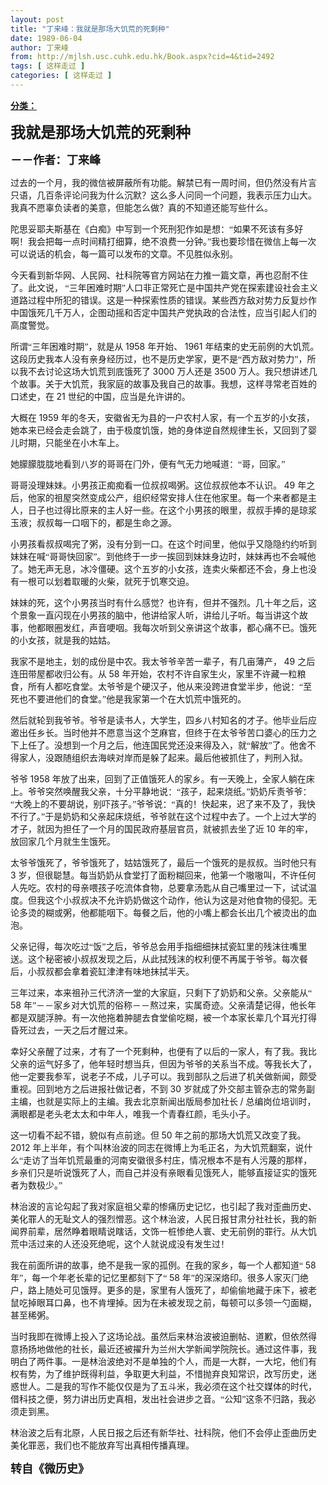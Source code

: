 ```yaml
---
layout: post
title: "丁来峰：我就是那场大饥荒的死剩种"
date: 1989-06-04
author: 丁来峰
from: http://mjlsh.usc.cuhk.edu.hk/Book.aspx?cid=4&tid=2492
tags: [ 这样走过 ]
categories: [ 这样走过 ]
---
```


<div style="margin: 15px 10px 10px 0px;">
 <div>
  <span id="ctl00_ContentPlaceHolder1_chapter1_SubjectLabel" style="font-weight:bold;text-decoration:underline;">
   分类：
  </span>
 </div>
 <!--[if gte mso 9]><xml>
 <o:OfficeDocumentSettings>
  <o:AllowPNG/>
 </o:OfficeDocumentSettings>
</xml><![endif]-->
 <!--[if gte mso 9]><xml>
 <w:WordDocument>
  <w:View>Normal</w:View>
  <w:Zoom>0</w:Zoom>
  <w:TrackMoves/>
  <w:TrackFormatting/>
  <w:PunctuationKerning/>
  <w:ValidateAgainstSchemas/>
  <w:SaveIfXMLInvalid>false</w:SaveIfXMLInvalid>
  <w:IgnoreMixedContent>false</w:IgnoreMixedContent>
  <w:AlwaysShowPlaceholderText>false</w:AlwaysShowPlaceholderText>
  <w:DoNotPromoteQF/>
  <w:LidThemeOther>EN-US</w:LidThemeOther>
  <w:LidThemeAsian>JA</w:LidThemeAsian>
  <w:LidThemeComplexScript>X-NONE</w:LidThemeComplexScript>
  <w:Compatibility>
   <w:BreakWrappedTables/>
   <w:SnapToGridInCell/>
   <w:WrapTextWithPunct/>
   <w:UseAsianBreakRules/>
   <w:DontGrowAutofit/>
   <w:SplitPgBreakAndParaMark/>
   <w:EnableOpenTypeKerning/>
   <w:DontFlipMirrorIndents/>
   <w:OverrideTableStyleHps/>
   <w:UseFELayout/>
  </w:Compatibility>
  <m:mathPr>
   <m:mathFont m:val="Cambria Math"/>
   <m:brkBin m:val="before"/>
   <m:brkBinSub m:val="&#45;-"/>
   <m:smallFrac m:val="off"/>
   <m:dispDef/>
   <m:lMargin m:val="0"/>
   <m:rMargin m:val="0"/>
   <m:defJc m:val="centerGroup"/>
   <m:wrapIndent m:val="1440"/>
   <m:intLim m:val="subSup"/>
   <m:naryLim m:val="undOvr"/>
  </m:mathPr></w:WordDocument>
</xml><![endif]-->
 <!--[if gte mso 9]><xml>
 <w:LatentStyles DefLockedState="false" DefUnhideWhenUsed="true"
  DefSemiHidden="true" DefQFormat="false" DefPriority="99"
  LatentStyleCount="276">
  <w:LsdException Locked="false" Priority="0" SemiHidden="false"
   UnhideWhenUsed="false" QFormat="true" Name="Normal"/>
  <w:LsdException Locked="false" Priority="9" SemiHidden="false"
   UnhideWhenUsed="false" QFormat="true" Name="heading 1"/>
  <w:LsdException Locked="false" Priority="9" QFormat="true" Name="heading 2"/>
  <w:LsdException Locked="false" Priority="9" QFormat="true" Name="heading 3"/>
  <w:LsdException Locked="false" Priority="9" QFormat="true" Name="heading 4"/>
  <w:LsdException Locked="false" Priority="9" QFormat="true" Name="heading 5"/>
  <w:LsdException Locked="false" Priority="9" QFormat="true" Name="heading 6"/>
  <w:LsdException Locked="false" Priority="9" QFormat="true" Name="heading 7"/>
  <w:LsdException Locked="false" Priority="9" QFormat="true" Name="heading 8"/>
  <w:LsdException Locked="false" Priority="9" QFormat="true" Name="heading 9"/>
  <w:LsdException Locked="false" Priority="39" Name="toc 1"/>
  <w:LsdException Locked="false" Priority="39" Name="toc 2"/>
  <w:LsdException Locked="false" Priority="39" Name="toc 3"/>
  <w:LsdException Locked="false" Priority="39" Name="toc 4"/>
  <w:LsdException Locked="false" Priority="39" Name="toc 5"/>
  <w:LsdException Locked="false" Priority="39" Name="toc 6"/>
  <w:LsdException Locked="false" Priority="39" Name="toc 7"/>
  <w:LsdException Locked="false" Priority="39" Name="toc 8"/>
  <w:LsdException Locked="false" Priority="39" Name="toc 9"/>
  <w:LsdException Locked="false" Priority="35" QFormat="true" Name="caption"/>
  <w:LsdException Locked="false" Priority="10" SemiHidden="false"
   UnhideWhenUsed="false" QFormat="true" Name="Title"/>
  <w:LsdException Locked="false" Priority="0" Name="Default Paragraph Font"/>
  <w:LsdException Locked="false" Priority="11" SemiHidden="false"
   UnhideWhenUsed="false" QFormat="true" Name="Subtitle"/>
  <w:LsdException Locked="false" Priority="22" SemiHidden="false"
   UnhideWhenUsed="false" QFormat="true" Name="Strong"/>
  <w:LsdException Locked="false" Priority="20" SemiHidden="false"
   UnhideWhenUsed="false" QFormat="true" Name="Emphasis"/>
  <w:LsdException Locked="false" Priority="59" SemiHidden="false"
   UnhideWhenUsed="false" Name="Table Grid"/>
  <w:LsdException Locked="false" UnhideWhenUsed="false" Name="Placeholder Text"/>
  <w:LsdException Locked="false" Priority="1" SemiHidden="false"
   UnhideWhenUsed="false" QFormat="true" Name="No Spacing"/>
  <w:LsdException Locked="false" Priority="60" SemiHidden="false"
   UnhideWhenUsed="false" Name="Light Shading"/>
  <w:LsdException Locked="false" Priority="61" SemiHidden="false"
   UnhideWhenUsed="false" Name="Light List"/>
  <w:LsdException Locked="false" Priority="62" SemiHidden="false"
   UnhideWhenUsed="false" Name="Light Grid"/>
  <w:LsdException Locked="false" Priority="63" SemiHidden="false"
   UnhideWhenUsed="false" Name="Medium Shading 1"/>
  <w:LsdException Locked="false" Priority="64" SemiHidden="false"
   UnhideWhenUsed="false" Name="Medium Shading 2"/>
  <w:LsdException Locked="false" Priority="65" SemiHidden="false"
   UnhideWhenUsed="false" Name="Medium List 1"/>
  <w:LsdException Locked="false" Priority="66" SemiHidden="false"
   UnhideWhenUsed="false" Name="Medium List 2"/>
  <w:LsdException Locked="false" Priority="67" SemiHidden="false"
   UnhideWhenUsed="false" Name="Medium Grid 1"/>
  <w:LsdException Locked="false" Priority="68" SemiHidden="false"
   UnhideWhenUsed="false" Name="Medium Grid 2"/>
  <w:LsdException Locked="false" Priority="69" SemiHidden="false"
   UnhideWhenUsed="false" Name="Medium Grid 3"/>
  <w:LsdException Locked="false" Priority="70" SemiHidden="false"
   UnhideWhenUsed="false" Name="Dark List"/>
  <w:LsdException Locked="false" Priority="71" SemiHidden="false"
   UnhideWhenUsed="false" Name="Colorful Shading"/>
  <w:LsdException Locked="false" Priority="72" SemiHidden="false"
   UnhideWhenUsed="false" Name="Colorful List"/>
  <w:LsdException Locked="false" Priority="73" SemiHidden="false"
   UnhideWhenUsed="false" Name="Colorful Grid"/>
  <w:LsdException Locked="false" Priority="60" SemiHidden="false"
   UnhideWhenUsed="false" Name="Light Shading Accent 1"/>
  <w:LsdException Locked="false" Priority="61" SemiHidden="false"
   UnhideWhenUsed="false" Name="Light List Accent 1"/>
  <w:LsdException Locked="false" Priority="62" SemiHidden="false"
   UnhideWhenUsed="false" Name="Light Grid Accent 1"/>
  <w:LsdException Locked="false" Priority="63" SemiHidden="false"
   UnhideWhenUsed="false" Name="Medium Shading 1 Accent 1"/>
  <w:LsdException Locked="false" Priority="64" SemiHidden="false"
   UnhideWhenUsed="false" Name="Medium Shading 2 Accent 1"/>
  <w:LsdException Locked="false" Priority="65" SemiHidden="false"
   UnhideWhenUsed="false" Name="Medium List 1 Accent 1"/>
  <w:LsdException Locked="false" UnhideWhenUsed="false" Name="Revision"/>
  <w:LsdException Locked="false" Priority="34" SemiHidden="false"
   UnhideWhenUsed="false" QFormat="true" Name="List Paragraph"/>
  <w:LsdException Locked="false" Priority="29" SemiHidden="false"
   UnhideWhenUsed="false" QFormat="true" Name="Quote"/>
  <w:LsdException Locked="false" Priority="30" SemiHidden="false"
   UnhideWhenUsed="false" QFormat="true" Name="Intense Quote"/>
  <w:LsdException Locked="false" Priority="66" SemiHidden="false"
   UnhideWhenUsed="false" Name="Medium List 2 Accent 1"/>
  <w:LsdException Locked="false" Priority="67" SemiHidden="false"
   UnhideWhenUsed="false" Name="Medium Grid 1 Accent 1"/>
  <w:LsdException Locked="false" Priority="68" SemiHidden="false"
   UnhideWhenUsed="false" Name="Medium Grid 2 Accent 1"/>
  <w:LsdException Locked="false" Priority="69" SemiHidden="false"
   UnhideWhenUsed="false" Name="Medium Grid 3 Accent 1"/>
  <w:LsdException Locked="false" Priority="70" SemiHidden="false"
   UnhideWhenUsed="false" Name="Dark List Accent 1"/>
  <w:LsdException Locked="false" Priority="71" SemiHidden="false"
   UnhideWhenUsed="false" Name="Colorful Shading Accent 1"/>
  <w:LsdException Locked="false" Priority="72" SemiHidden="false"
   UnhideWhenUsed="false" Name="Colorful List Accent 1"/>
  <w:LsdException Locked="false" Priority="73" SemiHidden="false"
   UnhideWhenUsed="false" Name="Colorful Grid Accent 1"/>
  <w:LsdException Locked="false" Priority="60" SemiHidden="false"
   UnhideWhenUsed="false" Name="Light Shading Accent 2"/>
  <w:LsdException Locked="false" Priority="61" SemiHidden="false"
   UnhideWhenUsed="false" Name="Light List Accent 2"/>
  <w:LsdException Locked="false" Priority="62" SemiHidden="false"
   UnhideWhenUsed="false" Name="Light Grid Accent 2"/>
  <w:LsdException Locked="false" Priority="63" SemiHidden="false"
   UnhideWhenUsed="false" Name="Medium Shading 1 Accent 2"/>
  <w:LsdException Locked="false" Priority="64" SemiHidden="false"
   UnhideWhenUsed="false" Name="Medium Shading 2 Accent 2"/>
  <w:LsdException Locked="false" Priority="65" SemiHidden="false"
   UnhideWhenUsed="false" Name="Medium List 1 Accent 2"/>
  <w:LsdException Locked="false" Priority="66" SemiHidden="false"
   UnhideWhenUsed="false" Name="Medium List 2 Accent 2"/>
  <w:LsdException Locked="false" Priority="67" SemiHidden="false"
   UnhideWhenUsed="false" Name="Medium Grid 1 Accent 2"/>
  <w:LsdException Locked="false" Priority="68" SemiHidden="false"
   UnhideWhenUsed="false" Name="Medium Grid 2 Accent 2"/>
  <w:LsdException Locked="false" Priority="69" SemiHidden="false"
   UnhideWhenUsed="false" Name="Medium Grid 3 Accent 2"/>
  <w:LsdException Locked="false" Priority="70" SemiHidden="false"
   UnhideWhenUsed="false" Name="Dark List Accent 2"/>
  <w:LsdException Locked="false" Priority="71" SemiHidden="false"
   UnhideWhenUsed="false" Name="Colorful Shading Accent 2"/>
  <w:LsdException Locked="false" Priority="72" SemiHidden="false"
   UnhideWhenUsed="false" Name="Colorful List Accent 2"/>
  <w:LsdException Locked="false" Priority="73" SemiHidden="false"
   UnhideWhenUsed="false" Name="Colorful Grid Accent 2"/>
  <w:LsdException Locked="false" Priority="60" SemiHidden="false"
   UnhideWhenUsed="false" Name="Light Shading Accent 3"/>
  <w:LsdException Locked="false" Priority="61" SemiHidden="false"
   UnhideWhenUsed="false" Name="Light List Accent 3"/>
  <w:LsdException Locked="false" Priority="62" SemiHidden="false"
   UnhideWhenUsed="false" Name="Light Grid Accent 3"/>
  <w:LsdException Locked="false" Priority="63" SemiHidden="false"
   UnhideWhenUsed="false" Name="Medium Shading 1 Accent 3"/>
  <w:LsdException Locked="false" Priority="64" SemiHidden="false"
   UnhideWhenUsed="false" Name="Medium Shading 2 Accent 3"/>
  <w:LsdException Locked="false" Priority="65" SemiHidden="false"
   UnhideWhenUsed="false" Name="Medium List 1 Accent 3"/>
  <w:LsdException Locked="false" Priority="66" SemiHidden="false"
   UnhideWhenUsed="false" Name="Medium List 2 Accent 3"/>
  <w:LsdException Locked="false" Priority="67" SemiHidden="false"
   UnhideWhenUsed="false" Name="Medium Grid 1 Accent 3"/>
  <w:LsdException Locked="false" Priority="68" SemiHidden="false"
   UnhideWhenUsed="false" Name="Medium Grid 2 Accent 3"/>
  <w:LsdException Locked="false" Priority="69" SemiHidden="false"
   UnhideWhenUsed="false" Name="Medium Grid 3 Accent 3"/>
  <w:LsdException Locked="false" Priority="70" SemiHidden="false"
   UnhideWhenUsed="false" Name="Dark List Accent 3"/>
  <w:LsdException Locked="false" Priority="71" SemiHidden="false"
   UnhideWhenUsed="false" Name="Colorful Shading Accent 3"/>
  <w:LsdException Locked="false" Priority="72" SemiHidden="false"
   UnhideWhenUsed="false" Name="Colorful List Accent 3"/>
  <w:LsdException Locked="false" Priority="73" SemiHidden="false"
   UnhideWhenUsed="false" Name="Colorful Grid Accent 3"/>
  <w:LsdException Locked="false" Priority="60" SemiHidden="false"
   UnhideWhenUsed="false" Name="Light Shading Accent 4"/>
  <w:LsdException Locked="false" Priority="61" SemiHidden="false"
   UnhideWhenUsed="false" Name="Light List Accent 4"/>
  <w:LsdException Locked="false" Priority="62" SemiHidden="false"
   UnhideWhenUsed="false" Name="Light Grid Accent 4"/>
  <w:LsdException Locked="false" Priority="63" SemiHidden="false"
   UnhideWhenUsed="false" Name="Medium Shading 1 Accent 4"/>
  <w:LsdException Locked="false" Priority="64" SemiHidden="false"
   UnhideWhenUsed="false" Name="Medium Shading 2 Accent 4"/>
  <w:LsdException Locked="false" Priority="65" SemiHidden="false"
   UnhideWhenUsed="false" Name="Medium List 1 Accent 4"/>
  <w:LsdException Locked="false" Priority="66" SemiHidden="false"
   UnhideWhenUsed="false" Name="Medium List 2 Accent 4"/>
  <w:LsdException Locked="false" Priority="67" SemiHidden="false"
   UnhideWhenUsed="false" Name="Medium Grid 1 Accent 4"/>
  <w:LsdException Locked="false" Priority="68" SemiHidden="false"
   UnhideWhenUsed="false" Name="Medium Grid 2 Accent 4"/>
  <w:LsdException Locked="false" Priority="69" SemiHidden="false"
   UnhideWhenUsed="false" Name="Medium Grid 3 Accent 4"/>
  <w:LsdException Locked="false" Priority="70" SemiHidden="false"
   UnhideWhenUsed="false" Name="Dark List Accent 4"/>
  <w:LsdException Locked="false" Priority="71" SemiHidden="false"
   UnhideWhenUsed="false" Name="Colorful Shading Accent 4"/>
  <w:LsdException Locked="false" Priority="72" SemiHidden="false"
   UnhideWhenUsed="false" Name="Colorful List Accent 4"/>
  <w:LsdException Locked="false" Priority="73" SemiHidden="false"
   UnhideWhenUsed="false" Name="Colorful Grid Accent 4"/>
  <w:LsdException Locked="false" Priority="60" SemiHidden="false"
   UnhideWhenUsed="false" Name="Light Shading Accent 5"/>
  <w:LsdException Locked="false" Priority="61" SemiHidden="false"
   UnhideWhenUsed="false" Name="Light List Accent 5"/>
  <w:LsdException Locked="false" Priority="62" SemiHidden="false"
   UnhideWhenUsed="false" Name="Light Grid Accent 5"/>
  <w:LsdException Locked="false" Priority="63" SemiHidden="false"
   UnhideWhenUsed="false" Name="Medium Shading 1 Accent 5"/>
  <w:LsdException Locked="false" Priority="64" SemiHidden="false"
   UnhideWhenUsed="false" Name="Medium Shading 2 Accent 5"/>
  <w:LsdException Locked="false" Priority="65" SemiHidden="false"
   UnhideWhenUsed="false" Name="Medium List 1 Accent 5"/>
  <w:LsdException Locked="false" Priority="66" SemiHidden="false"
   UnhideWhenUsed="false" Name="Medium List 2 Accent 5"/>
  <w:LsdException Locked="false" Priority="67" SemiHidden="false"
   UnhideWhenUsed="false" Name="Medium Grid 1 Accent 5"/>
  <w:LsdException Locked="false" Priority="68" SemiHidden="false"
   UnhideWhenUsed="false" Name="Medium Grid 2 Accent 5"/>
  <w:LsdException Locked="false" Priority="69" SemiHidden="false"
   UnhideWhenUsed="false" Name="Medium Grid 3 Accent 5"/>
  <w:LsdException Locked="false" Priority="70" SemiHidden="false"
   UnhideWhenUsed="false" Name="Dark List Accent 5"/>
  <w:LsdException Locked="false" Priority="71" SemiHidden="false"
   UnhideWhenUsed="false" Name="Colorful Shading Accent 5"/>
  <w:LsdException Locked="false" Priority="72" SemiHidden="false"
   UnhideWhenUsed="false" Name="Colorful List Accent 5"/>
  <w:LsdException Locked="false" Priority="73" SemiHidden="false"
   UnhideWhenUsed="false" Name="Colorful Grid Accent 5"/>
  <w:LsdException Locked="false" Priority="60" SemiHidden="false"
   UnhideWhenUsed="false" Name="Light Shading Accent 6"/>
  <w:LsdException Locked="false" Priority="61" SemiHidden="false"
   UnhideWhenUsed="false" Name="Light List Accent 6"/>
  <w:LsdException Locked="false" Priority="62" SemiHidden="false"
   UnhideWhenUsed="false" Name="Light Grid Accent 6"/>
  <w:LsdException Locked="false" Priority="63" SemiHidden="false"
   UnhideWhenUsed="false" Name="Medium Shading 1 Accent 6"/>
  <w:LsdException Locked="false" Priority="64" SemiHidden="false"
   UnhideWhenUsed="false" Name="Medium Shading 2 Accent 6"/>
  <w:LsdException Locked="false" Priority="65" SemiHidden="false"
   UnhideWhenUsed="false" Name="Medium List 1 Accent 6"/>
  <w:LsdException Locked="false" Priority="66" SemiHidden="false"
   UnhideWhenUsed="false" Name="Medium List 2 Accent 6"/>
  <w:LsdException Locked="false" Priority="67" SemiHidden="false"
   UnhideWhenUsed="false" Name="Medium Grid 1 Accent 6"/>
  <w:LsdException Locked="false" Priority="68" SemiHidden="false"
   UnhideWhenUsed="false" Name="Medium Grid 2 Accent 6"/>
  <w:LsdException Locked="false" Priority="69" SemiHidden="false"
   UnhideWhenUsed="false" Name="Medium Grid 3 Accent 6"/>
  <w:LsdException Locked="false" Priority="70" SemiHidden="false"
   UnhideWhenUsed="false" Name="Dark List Accent 6"/>
  <w:LsdException Locked="false" Priority="71" SemiHidden="false"
   UnhideWhenUsed="false" Name="Colorful Shading Accent 6"/>
  <w:LsdException Locked="false" Priority="72" SemiHidden="false"
   UnhideWhenUsed="false" Name="Colorful List Accent 6"/>
  <w:LsdException Locked="false" Priority="73" SemiHidden="false"
   UnhideWhenUsed="false" Name="Colorful Grid Accent 6"/>
  <w:LsdException Locked="false" Priority="19" SemiHidden="false"
   UnhideWhenUsed="false" QFormat="true" Name="Subtle Emphasis"/>
  <w:LsdException Locked="false" Priority="21" SemiHidden="false"
   UnhideWhenUsed="false" QFormat="true" Name="Intense Emphasis"/>
  <w:LsdException Locked="false" Priority="31" SemiHidden="false"
   UnhideWhenUsed="false" QFormat="true" Name="Subtle Reference"/>
  <w:LsdException Locked="false" Priority="32" SemiHidden="false"
   UnhideWhenUsed="false" QFormat="true" Name="Intense Reference"/>
  <w:LsdException Locked="false" Priority="33" SemiHidden="false"
   UnhideWhenUsed="false" QFormat="true" Name="Book Title"/>
  <w:LsdException Locked="false" Priority="37" Name="Bibliography"/>
  <w:LsdException Locked="false" Priority="39" QFormat="true" Name="TOC Heading"/>
 </w:LatentStyles>
</xml><![endif]-->
 <!--[if gte mso 10]>
<style>
 /* Style Definitions */
table.MsoNormalTable
	{mso-style-name:"Table Normal";
	mso-tstyle-rowband-size:0;
	mso-tstyle-colband-size:0;
	mso-style-noshow:yes;
	mso-style-priority:99;
	mso-style-parent:"";
	mso-padding-alt:0in 5.4pt 0in 5.4pt;
	mso-para-margin:0in;
	mso-para-margin-bottom:.0001pt;
	mso-pagination:widow-orphan;
	font-size:10.0pt;
	font-family:"Times New Roman";}
</style>
<![endif]-->
 <!--StartFragment-->
 <p class="MsoNormal">
  <o:p>
   <b>
    <font size="4">
    </font>
   </b>
  </o:p>
 </p>
 <p class="MsoNormal">
  <b>
   <span lang="ZH-CN" style="font-family: 宋体;">
    <font size="5">
     我就是那场大饥荒的死剩种
    </font>
   </span>
   <font size="4">
    <o:p>
    </o:p>
   </font>
  </b>
 </p>
 <p class="MsoNormal">
  <b>
   <font size="4">
    <span lang="ZH-CN" style='font-family:宋体;mso-ascii-font-family:
"Times New Roman"'>
     －－作者：丁来峰
    </span>
    <o:p>
    </o:p>
   </font>
  </b>
 </p>
 <p class="MsoNormal">
  <o:p>
  </o:p>
 </p>
 <p class="MsoNormal">
  <span lang="ZH-CN" style='font-family:宋体;mso-ascii-font-family:
"Times New Roman"'>
   过去的一个月，我的微信被屏蔽所有功能。解禁已有一周时间，但仍然没有片言只语，几百条评论问我为什么沉默？这么多人问同一个问题，我表示压力山大。我真不愿辜负读者的美意，但能怎么做？真的不知道还能写些什么。
  </span>
  <o:p>
  </o:p>
 </p>
 <p class="MsoNormal">
  <span lang="ZH-CN" style='font-family:宋体;mso-ascii-font-family:
"Times New Roman"'>
   陀思妥耶夫斯基在《白痴》中写到一个死刑犯作如是想：“如果不死该有多好啊！我会把每一点时间精打细算，绝不浪费一分钟。”我也要珍惜在微信上每一次可以说话的机会，每一篇可以发布的文章。不见胜似永别。
  </span>
  <o:p>
  </o:p>
 </p>
 <p class="MsoNormal">
  <span lang="ZH-CN" style='font-family:宋体;mso-ascii-font-family:
"Times New Roman"'>
   今天看到新华网、人民网、社科院等官方网站在力推一篇文章，再也忍耐不住了。此文说，
  </span>
  <span lang="ZH-CN">
  </span>
  <span lang="ZH-CN" style='font-family:宋体;mso-ascii-font-family:
"Times New Roman"'>
   “三年困难时期”人口非正常死亡是中国共产党在探索建设社会主义道路过程中所犯的错误。这是一种探索性质的错误。某些西方敌对势力反复炒作中国饿死几千万人，企图动摇和否定中国共产党执政的合法性，应当引起人们的高度警觉。
  </span>
  <o:p>
  </o:p>
 </p>
 <p class="MsoNormal">
  <span lang="ZH-CN" style='font-family:宋体;mso-ascii-font-family:
"Times New Roman"'>
   所谓“三年困难时期”，就是从
  </span>
  1958
  <span lang="ZH-CN" style='font-family:
宋体;mso-ascii-font-family:"Times New Roman"'>
   年开始、
  </span>
  1961
  <span lang="ZH-CN" style='font-family:宋体;mso-ascii-font-family:"Times New Roman"'>
   年结束的史无前例的大饥荒。这段历史我本人没有亲身经历过，也不是历史学家，更不是“西方敌对势力”，所以我不去讨论这场大饥荒到底饿死了
  </span>
  3000
  <span lang="ZH-CN" style='font-family:宋体;mso-ascii-font-family:"Times New Roman"'>
   万人还是
  </span>
  3500
  <span lang="ZH-CN" style='font-family:宋体;mso-ascii-font-family:"Times New Roman"'>
   万人。我只想讲述几个故事。关于大饥荒，我家庭的故事及我自己的故事。我想，这样寻常老百姓的口述史，在
  </span>
  21
  <span lang="ZH-CN" style='font-family:宋体;mso-ascii-font-family:"Times New Roman"'>
   世纪的中国，应当是允许讲的。
  </span>
  <o:p>
  </o:p>
 </p>
 <p class="MsoNormal">
  <span lang="ZH-CN" style='font-family:宋体;mso-ascii-font-family:
"Times New Roman"'>
   大概在
  </span>
  1959
  <span lang="ZH-CN" style='font-family:宋体;
mso-ascii-font-family:"Times New Roman"'>
   年的冬天，安徽省无为县的一户农村人家，有一个五岁的小女孩，她本来已经会走会跳了，由于极度饥饿，她的身体逆自然规律生长，又回到了婴儿时期，只能坐在小木车上。
  </span>
  <o:p>
  </o:p>
 </p>
 <p class="MsoNormal">
  <span lang="ZH-CN" style='font-family:宋体;mso-ascii-font-family:
"Times New Roman"'>
   她朦朦胧胧地看到八岁的哥哥在门外，便有气无力地喊道：“哥，回家。”
  </span>
  <o:p>
  </o:p>
 </p>
 <p class="MsoNormal">
  <span lang="ZH-CN" style='font-family:宋体;mso-ascii-font-family:
"Times New Roman"'>
   哥哥没理妹妹。小男孩正痴痴看一位叔叔喝粥。这位叔叔他本不认识。
  </span>
  49
  <span lang="ZH-CN" style='font-family:宋体;mso-ascii-font-family:"Times New Roman"'>
   年之后，他家的祖屋突然变成公产，组织经常安排人住在他家里。每一个来者都是主人，日子也过得比原来的主人好一些。在这个小男孩的眼里，叔叔手捧的是琼浆玉液；叔叔每一口咽下的，都是生命之源。
  </span>
  <o:p>
  </o:p>
 </p>
 <p class="MsoNormal">
  <span lang="ZH-CN" style='font-family:宋体;mso-ascii-font-family:
"Times New Roman"'>
   小男孩看叔叔喝完了粥，没有分到一口。在这个时间里，他似乎又隐隐约约听到妹妹在喊“哥哥快回家”。到他终于一步一挨回到妹妹身边时，妹妹再也不会喊他了。她无声无息，冰冷僵硬。这个五岁的小女孩，连卖火柴都还不会，身上也没有一根可以划着取暖的火柴，就死于饥寒交迫。
  </span>
  <o:p>
  </o:p>
 </p>
 <p class="MsoNormal">
  <span lang="ZH-CN" style='font-family:宋体;mso-ascii-font-family:
"Times New Roman"'>
   妹妹的死，这个小男孩当时有什么感觉？也许有，但并不强烈。几十年之后，这个景象一直闪现在小男孩的脑中，他讲给家人听，讲给儿子听。每当讲这个故事，他都眼圈发红，声音哽咽。我每次听到父亲讲这个故事，都心痛不已。饿死的小女孩，就是我的姑姑。
  </span>
  <o:p>
  </o:p>
 </p>
 <p class="MsoNormal">
  <span lang="ZH-CN" style='font-family:宋体;mso-ascii-font-family:
"Times New Roman"'>
   我家不是地主，划的成份是中农。我太爷爷辛苦一辈子，有几亩薄产，
  </span>
  49
  <span lang="ZH-CN" style='font-family:宋体;mso-ascii-font-family:"Times New Roman"'>
   之后连田带屋都收归公有。从
  </span>
  58
  <span lang="ZH-CN" style='font-family:宋体;mso-ascii-font-family:"Times New Roman"'>
   年开始，农村不许自家生火，家里不许藏一粒粮食，所有人都吃食堂。太爷爷是个硬汉子，他从来没跨进食堂半步，他说：“至死也不要进他们的食堂。”他是我家第一个在大饥荒中饿死的。
  </span>
  <o:p>
  </o:p>
 </p>
 <p class="MsoNormal">
  <span lang="ZH-CN" style='font-family:宋体;mso-ascii-font-family:
"Times New Roman"'>
   然后就轮到我爷爷。爷爷是读书人，大学生，四乡八村知名的才子。他毕业后应邀出任乡长。当时他并不愿意当这个芝麻官，但终于在太爷爷苦口婆心的压力之下上任了。没想到一个月之后，他连国民党还没来得及入，就“解放”了。他舍不得家人，没跟随组织去海峡对岸而是躲了起来。最后他被抓住了，判刑入狱。
  </span>
  <o:p>
  </o:p>
 </p>
 <p class="MsoNormal">
  <span lang="ZH-CN" style='font-family:宋体;mso-ascii-font-family:
"Times New Roman"'>
   爷爷
  </span>
  1958
  <span lang="ZH-CN" style='font-family:宋体;
mso-ascii-font-family:"Times New Roman"'>
   年放了出来，回到了正值饿死人的家乡。有一天晚上，全家人躺在床上。爷爷突然唤醒我父亲，十分平静地说：“孩子，起来烧纸。”奶奶斥责爷爷：“大晚上的不要胡说，别吓孩子。”爷爷说：“真的！快起来，迟了来不及了，我快不行了。”于是奶奶和父亲起床烧纸，爷爷就在这个过程中去了。一个上过大学的才子，就因为担任了一个月的国民政府基层官员，就被抓去坐了近
  </span>
  10
  <span lang="ZH-CN" style='font-family:宋体;mso-ascii-font-family:"Times New Roman"'>
   年的牢，放回家几个月就生生饿死。
  </span>
  <o:p>
  </o:p>
 </p>
 <p class="MsoNormal">
  <span lang="ZH-CN" style='font-family:宋体;mso-ascii-font-family:
"Times New Roman"'>
   太爷爷饿死了，爷爷饿死了，姑姑饿死了，最后一个饿死的是叔叔。当时他只有
  </span>
  3
  <span lang="ZH-CN" style='font-family:宋体;mso-ascii-font-family:"Times New Roman"'>
   岁，但很聪慧。每当奶奶从食堂打了面粉糊回来，他第一个嗷嗷叫，不许任何人先吃。农村的母亲喂孩子吃流体食物，总要拿汤匙从自己嘴里过一下，试试温度。但我这个小叔叔决不允许奶奶做这个动作，他认为这是对他食物的侵犯。无论多烫的糊或粥，他都能咽下。每餐之后，他的小嘴上都会长出几个被烫出的血泡。
  </span>
  <o:p>
  </o:p>
 </p>
 <p class="MsoNormal">
  <span lang="ZH-CN" style='font-family:宋体;mso-ascii-font-family:
"Times New Roman"'>
   父亲记得，每次吃过“饭”之后，爷爷总会用手指细细抹拭瓷缸里的残沫往嘴里送。这个秘密被小叔叔发现之后，从此拭残沫的权利便不再属于爷爷。每次餐后，小叔叔都会拿着瓷缸津津有味地抹拭半天。
  </span>
  <o:p>
  </o:p>
 </p>
 <p class="MsoNormal">
  <span lang="ZH-CN" style='font-family:宋体;mso-ascii-font-family:
"Times New Roman"'>
   三年过来，本来祖孙三代济济一堂的大家庭，只剩下了奶奶和父亲。父亲能从“
  </span>
  58
  <span lang="ZH-CN" style='font-family:宋体;mso-ascii-font-family:"Times New Roman"'>
   年”－－家乡对大饥荒的俗称－－熬过来，实属奇迹。父亲清楚记得，他长年都是双腿浮肿。有一次他拖着肿腿去食堂偷吃糊，被一个本家长辈几个耳光打得昏死过去，一天之后才醒过来。
  </span>
  <o:p>
  </o:p>
 </p>
 <p class="MsoNormal">
  <span lang="ZH-CN" style='font-family:宋体;mso-ascii-font-family:
"Times New Roman"'>
   幸好父亲醒了过来，才有了一个死剩种，也便有了以后的一家人，有了我。我比父亲的运气好多了，他年轻时想当兵，但因为爷爷的关系当不成。等我长大了，他一定要我参军，说老子不成，儿子可以。我到部队之后进了机关做新闻，颇受重视。回到地方之后进报社做记者，不到
  </span>
  30
  <span lang="ZH-CN" style='font-family:宋体;mso-ascii-font-family:"Times New Roman"'>
   岁就成了外交部主管杂志的常务副主编，也就是实际上的主编。我去北京新闻出版局参加社长
  </span>
  /
  <span lang="ZH-CN" style='font-family:宋体;mso-ascii-font-family:"Times New Roman"'>
   总编岗位培训时，满眼都是老头老太太和中年人，唯我一个青春红颜，毛头小子。
  </span>
  <o:p>
  </o:p>
 </p>
 <p class="MsoNormal">
  <span lang="ZH-CN" style='font-family:宋体;mso-ascii-font-family:
"Times New Roman"'>
   这一切看不起不错，貌似有点前途。但
  </span>
  50
  <span lang="ZH-CN" style='font-family:
宋体;mso-ascii-font-family:"Times New Roman"'>
   年之前的那场大饥荒又改变了我。
  </span>
  2012
  <span lang="ZH-CN" style='font-family:宋体;mso-ascii-font-family:"Times New Roman"'>
   年上半年，有个叫林治波的同志在微博上为毛正名，为大饥荒翻案，说什么“走访了当年饥荒最重的河南安徽很多村庄，情况根本不是有人污蔑的那样，乡亲们只是听说饿死了人，而自己并没有亲眼看见饿死人，能够直接证实的饿死者为数极少。”
  </span>
  <o:p>
  </o:p>
 </p>
 <p class="MsoNormal">
  <span lang="ZH-CN" style='font-family:宋体;mso-ascii-font-family:
"Times New Roman"'>
   林治波的言论勾起了我对家庭祖父辈的惨痛历史记忆，也引起了我对歪曲历史、美化罪人的无耻文人的强烈憎恶。这个林治波，人民日报甘肃分社社长，我的新闻界前辈，居然睁着眼睛说瞎话，文饰一桩惨绝人寰、史无前例的罪行。从大饥荒中活过来的人还没死绝呢，这个人就说成没有发生过！
  </span>
  <o:p>
  </o:p>
 </p>
 <p class="MsoNormal">
  <span lang="ZH-CN" style='font-family:宋体;mso-ascii-font-family:
"Times New Roman"'>
   我在前面所讲的故事，绝不是我一家的孤例。在我的家乡，每一个人都知道“
  </span>
  58
  <span lang="ZH-CN" style='font-family:宋体;mso-ascii-font-family:"Times New Roman"'>
   年”，每一个年老长辈的记忆里都刻下了“
  </span>
  58
  <span lang="ZH-CN" style='font-family:宋体;mso-ascii-font-family:"Times New Roman"'>
   年”的深深烙印。很多人家灭门绝户，路上随处可见饿殍。更多的是，家里有人饿死了，却偷偷地藏于床下，被老鼠吃掉眼耳口鼻，也不肯埋掉。因为在未被发现之前，每顿可以多领一勺面糊，甚至稀粥。
  </span>
  <o:p>
  </o:p>
 </p>
 <p class="MsoNormal">
  <span lang="ZH-CN" style='font-family:宋体;mso-ascii-font-family:
"Times New Roman"'>
   当时我即在微博上投入了这场论战。虽然后来林治波被迫删帖、道歉，但依然得意扬扬地做他的社长，最近还被擢升为兰州大学新闻学院院长。通过这件事，我明白了两件事。一是林治波绝对不是单独的个人，而是一大群，一大坨，他们有权有势，为了维护既得利益，争取更大利益，不惜抛弃良知常识，改写历史，迷惑世人。二是我的写作不能仅仅是为了五斗米，我必须在这个社交媒体的时代，借科技之便，努力讲出历史真相，发出社会进步之音。“公知”这条不归路，我必须走到黑。
  </span>
  <o:p>
  </o:p>
 </p>
 <p class="MsoNormal">
  <span lang="ZH-CN" style='font-family:宋体;mso-ascii-font-family:
"Times New Roman"'>
   林治波之后有北原，人民日报之后还有新华社、社科院，他们不会停止歪曲历史美化罪恶，我们也不能放弃写出真相传播真理。
  </span>
  <o:p>
  </o:p>
 </p>
 <p class="MsoNormal">
  <o:p>
   <b>
    <font size="4">
    </font>
   </b>
  </o:p>
 </p>
 <p class="MsoNormal">
  <span lang="ZH-CN" style='font-family:宋体;mso-ascii-font-family:
"Times New Roman"'>
   <b>
    <font size="4">
     转自《微历史》
    </font>
   </b>
  </span>
  <o:p>
  </o:p>
 </p>
 <!--EndFragment-->
</div>

